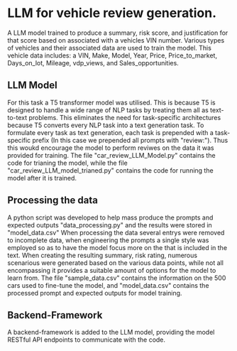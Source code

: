 # LLM for vehicle review generation.

A LLM model trained to produce a summary, risk score, and justification for that score based on associated with a vehicles VIN number. Various types of vehicles and their associated data
are used to train the model. This vehicle data includes: a VIN, Make, Model, Year, Price, Price_to_market, Days_on_lot, Mileage, vdp_views, and Sales_opportunities.

## LLM Model

For this task a T5 transformer model was utilised. This is because T5 is designed to handle a wide range of NLP tasks by treating them all as text-to-text problems. 
This eliminates the need for task-specific architectures because T5 converts every NLP task into a text generation task.
To formulate every task as text generation, each task is prepended with a task-specific prefix (In this case we prepended all prompts with "review:"). 
Thus this woukd encourage the model to perform reviwes on the data it was provided for training.
The file "car_review_LLM_Model.py" contains the code for trianing the model, while the file "car_review_LLM_model_trianed.py" contains the code for running the model after it is trained.

## Processing the data
A python script was developed to help mass produce the prompts and expected outputs "data_processing.py" and the results were stored in "model_data.csv"
When processing the data several entrys were removed to incomplete data, when engineering the prompts a single style was employed so as to have the model focus more on the that is included in the text.
When creating the resulting summary, risk rating, numerous scenarious were generated based on the various data points, while not all encompassing it provides a suitable amount of options for the model to learn from.
The file "sample_data.csv" contains the information on the 500 cars used to fine-tune the model, and "model_data.csv" contains the processed prompt and expected outputs for model training.

## Backend-Framework
A backend-framework is added to the LLM model, providing the model RESTful API endpoints to communicate with the code.

